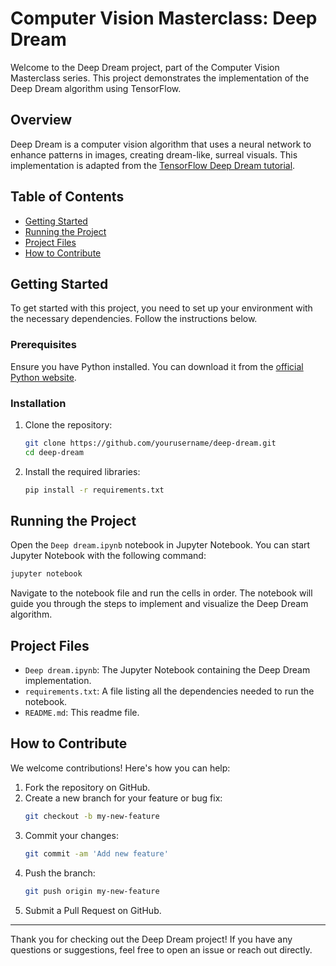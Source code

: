 # Computer Vision Masterclass: Deep Dream

Welcome to the Deep Dream project, part of the Computer Vision Masterclass series. This project demonstrates the implementation of the Deep Dream algorithm using TensorFlow.

## Overview

Deep Dream is a computer vision algorithm that uses a neural network to enhance patterns in images, creating dream-like, surreal visuals. This implementation is adapted from the [TensorFlow Deep Dream tutorial](https://www.tensorflow.org/beta/tutorials/generative/deepdream).

## Table of Contents

- [Getting Started](#getting-started)
- [Running the Project](#running-the-project)
- [Project Files](#project-files)
- [How to Contribute](#how-to-contribute)

## Getting Started

To get started with this project, you need to set up your environment with the necessary dependencies. Follow the instructions below.

### Prerequisites

Ensure you have Python installed. You can download it from the [official Python website](https://www.python.org/).

### Installation

1. Clone the repository:
    ```bash
    git clone https://github.com/yourusername/deep-dream.git
    cd deep-dream
    ```

2. Install the required libraries:
    ```bash
    pip install -r requirements.txt
    ```

## Running the Project

Open the `Deep dream.ipynb` notebook in Jupyter Notebook. You can start Jupyter Notebook with the following command:
```bash
jupyter notebook
```
Navigate to the notebook file and run the cells in order. The notebook will guide you through the steps to implement and visualize the Deep Dream algorithm.

## Project Files

- `Deep dream.ipynb`: The Jupyter Notebook containing the Deep Dream implementation.
- `requirements.txt`: A file listing all the dependencies needed to run the notebook.
- `README.md`: This readme file.

## How to Contribute

We welcome contributions! Here's how you can help:

1. Fork the repository on GitHub.
2. Create a new branch for your feature or bug fix:
    ```bash
    git checkout -b my-new-feature
    ```
3. Commit your changes:
    ```bash
    git commit -am 'Add new feature'
    ```
4. Push the branch:
    ```bash
    git push origin my-new-feature
    ```
5. Submit a Pull Request on GitHub.

---

Thank you for checking out the Deep Dream project! If you have any questions or suggestions, feel free to open an issue or reach out directly.
```
